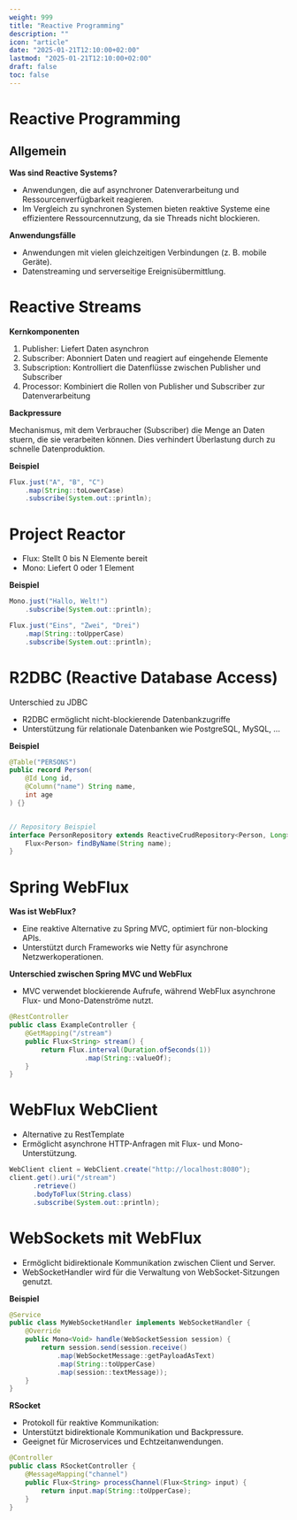```yaml
---
weight: 999
title: "Reactive Programming"
description: ""
icon: "article"
date: "2025-01-21T12:10:00+02:00"
lastmod: "2025-01-21T12:10:00+02:00"
draft: false
toc: false
---
```


# Reactive Programming

## Allgemein

**Was sind Reactive Systems?**

- Anwendungen, die auf asynchroner Datenverarbeitung und Ressourcenverfügbarkeit reagieren.
- Im Vergleich zu synchronen Systemen bieten reaktive Systeme eine effizientere Ressourcennutzung, da sie Threads nicht blockieren.

**Anwendungsfälle**

- Anwendungen mit vielen gleichzeitigen Verbindungen (z. B. mobile Geräte).
- Datenstreaming und serverseitige Ereignisübermittlung.

# Reactive Streams

**Kernkomponenten**

1. Publisher: Liefert Daten asynchron
2. Subscriber: Abonniert Daten und reagiert auf eingehende Elemente
3. Subscription: Kontrolliert die Datenflüsse zwischen Publisher und Subscriber
4. Processor: Kombiniert die Rollen von Publisher und Subscriber zur Datenverarbeitung

**Backpressure**

Mechanismus, mit dem Verbraucher (Subscriber) die Menge an Daten stuern, die sie verarbeiten können. Dies verhindert Überlastung durch zu schnelle Datenproduktion.

**Beispiel**

```Java
Flux.just("A", "B", "C")
    .map(String::toLowerCase)
    .subscribe(System.out::println);
```

# Project Reactor

- Flux: Stellt 0 bis N Elemente bereit
- Mono: Liefert 0 oder 1 Element

**Beispiel**

```Java
Mono.just("Hallo, Welt!")
    .subscribe(System.out::println);

Flux.just("Eins", "Zwei", "Drei")
    .map(String::toUpperCase)
    .subscribe(System.out::println);
```

# R2DBC (Reactive Database Access)

Unterschied zu JDBC

- R2DBC ermöglicht nicht-blockierende Datenbankzugriffe
- Unterstützung für relationale Datenbanken wie PostgreSQL, MySQL, ...

**Beispiel**

```Java
@Table("PERSONS")
public record Person(
    @Id Long id,
    @Column("name") String name,
    int age
) {}


// Repository Beispiel
interface PersonRepository extends ReactiveCrudRepository<Person, Long> {
    Flux<Person> findByName(String name);
}
```

# Spring WebFlux

**Was ist WebFlux?**

- Eine reaktive Alternative zu Spring MVC, optimiert für non-blocking APIs.
- Unterstützt durch Frameworks wie Netty für asynchrone Netzwerkoperationen.

**Unterschied zwischen Spring MVC und WebFlux**

- MVC verwendet blockierende Aufrufe, während WebFlux asynchrone Flux- und Mono-Datenströme nutzt.

```Java
@RestController
public class ExampleController {
    @GetMapping("/stream")
    public Flux<String> stream() {
        return Flux.interval(Duration.ofSeconds(1))
                   .map(String::valueOf);
    }
}
```

# WebFlux WebClient

- Alternative zu RestTemplate
- Ermöglicht asynchrone HTTP-Anfragen mit Flux- und Mono-Unterstützung.

```Java
WebClient client = WebClient.create("http://localhost:8080");
client.get().uri("/stream")
      .retrieve()
      .bodyToFlux(String.class)
      .subscribe(System.out::println);
```

# WebSockets mit WebFlux

- Ermöglicht bidirektionale Kommunikation zwischen Client und Server.
- WebSocketHandler wird für die Verwaltung von WebSocket-Sitzungen genutzt.

**Beispiel**

```Java
@Service
public class MyWebSocketHandler implements WebSocketHandler {
    @Override
    public Mono<Void> handle(WebSocketSession session) {
        return session.send(session.receive()
            .map(WebSocketMessage::getPayloadAsText)
            .map(String::toUpperCase)
            .map(session::textMessage));
    }
}
```

**RSocket**

- Protokoll für reaktive Kommunikation:
- Unterstützt bidirektionale Kommunikation und Backpressure.
- Geeignet für Microservices und Echtzeitanwendungen.

```Java
@Controller
public class RSocketController {
    @MessageMapping("channel")
    public Flux<String> processChannel(Flux<String> input) {
        return input.map(String::toUpperCase);
    }
}
```
